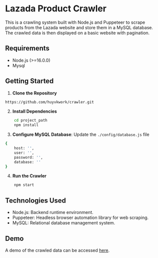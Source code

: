 # Lazada Product Crawler

This is a crawling system built with Node.js and Puppeteer to scrape products from the Lazada website and store them in a MySQL database. The crawled data is then displayed on a basic website with pagination.

## Requirements

- Node.js (>=16.0.0)
- Mysql

## Getting Started

1. **Clone the Repository** 
```bash
https://github.com/huyvkwork/crawler.git
```

2. **Install Dependencies**
```bash
    cd project_path
    npm install
```


3. **Configure MySQL Database**: Update the `./config/database.js` file
```bash
{
	host: '',
	user: '',
	password: '',
	database: ''
}
```

4. **Run the Crawler**
```bash
    npm start
```

## Technologies Used

- Node.js: Backend runtime environment.
- Puppeteer: Headless browser automation library for web scraping.
- MySQL: Relational database management system.

## Demo

A demo of the crawled data can be accessed [here](http://huyvuongvkh.site/).